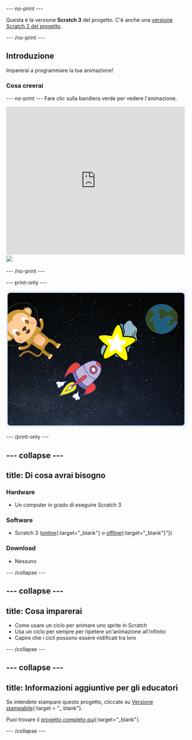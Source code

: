 \--- no-print \---

Questa è la versione **Scratch 3** del progetto. C'è anche una [versione Scratch 2 del progetto](https://projects.raspberrypi.org/en/projects/lost-in-space-scratch2).

\--- /no-print \---

## Introduzione

Imparerai a programmare la tua animazione!

### Cosa creerai

\--- no-print \--- Fare clic sulla bandiera verde per vedere l'animazione.

<div class="scratch-preview">
  <iframe allowtransparency="true" width="485" height="402" src="https://scratch.mit.edu/projects/embed/276873231/?autostart=false" frameborder="0" scrolling="no"></iframe>
  <img src="images/space-final.png">
</div>

\--- /no-print \---

\--- print-only \---

![Progetto completo](images/showcase_static.png)

\--- /print-only \---

## \--- collapse \---

## title: Di cosa avrai bisogno

### Hardware

- Un computer in grado di eseguire Scratch 3

### Software

- Scratch 3 ([online](http://rpf.io/scratchon){:target="_blank"} o [offline](http://rpf.io/scratchoff){:target="_blank"}"})

### Download

- Nessuno

\--- /collapse \---

## \--- collapse \---

## title: Cosa imparerai

- Come usare un ciclo per animare uno sprite in Scratch
- Usa un ciclo per sempre per ripetere un'animazione all'infinito
- Capire che i cicli possono essere nidificati tra loro

\--- /collapse \---

## \--- collapse \---

## title: Informazioni aggiuntive per gli educatori

Se intendete stampare questo progetto, cliccate su [Versione stampabile](https://projects.raspberrypi.org/en/projects/lost-in-space/print){:target = "_ blank"}.

Puoi trovare il [progetto completo qui](http://rpf.io/p/en/lost-in-space-get){:target="_blank"}.

\--- /collapse \---